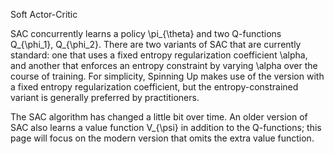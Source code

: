 

<!--
 * @version:
 * @Author:  StevenJokess https://github.com/StevenJokess
 * @Date: 2020-11-12 23:08:08
 * @LastEditors:  StevenJokess https://github.com/StevenJokess
 * @LastEditTime: 2020-11-12 23:11:28
 * @Description:
 * @TODO::
 * @Reference:https://spinningup.openai.com/en/latest/algorithms/sac.html
-->

Soft Actor-Critic

SAC concurrently learns a policy \pi_{\theta} and two Q-functions Q_{\phi_1}, Q_{\phi_2}. There are two variants of SAC that are currently standard: one that uses a fixed entropy regularization coefficient \alpha, and another that enforces an entropy constraint by varying \alpha over the course of training. For simplicity, Spinning Up makes use of the version with a fixed entropy regularization coefficient, but the entropy-constrained variant is generally preferred by practitioners.


The SAC algorithm has changed a little bit over time. An older version of SAC also learns a value function V_{\psi} in addition to the Q-functions; this page will focus on the modern version that omits the extra value function.

